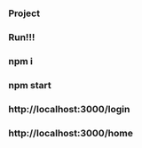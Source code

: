 ### Project
### Run!!!
### npm i
### npm start
### http://localhost:3000/login
### http://localhost:3000/home